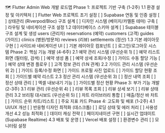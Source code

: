 🗺️ Flutter Admin Web 개발 로드맵
Phase 1: 프로젝트 기반 구축 (1-2주)
1.1 환경 설정 및 아키텍처
[ ] Flutter Web 프로젝트 초기 설정
[ ] Supabase 연동 및 인증 설정
[ ] 상태관리 (Riverpod/Bloc) 구조 설계
[ ] 디자인 시스템 (베이지/카멜톤 테마) 구축
[ ] 라우팅 및 네비게이션 구조 설정
1.2 데이터베이스 스키마 설계
[ ] Supabase 테이블 구조 설계 및 생성
users (관리자)
reservations (예약)
customers (고객)
guides (가이드)
clinics (병원/방문처)
reviews (리뷰)
settlements (정산)
1.3 기본 레이아웃 구현
[ ] 사이드바 네비게이션 UI
[ ] 기본 레이아웃 컴포넌트
[ ] 로그인/로그아웃 시스템
Phase 2: 핵심 기능 개발 (4-6주)
2.1 예약 관리 시스템 (우선순위 1)
[ ] 예약 리스트 화면 (필터링, 검색)
[ ] 예약 생성 폼
[ ] 예약 상세 조회/수정
[ ] 가이드 수동 할당 기능
[ ] 예약 상태 변경 플로우
[ ] 고객 정보 관리 (1:N 관계)
2.2 가이드 관리 시스템 (우선순위 2)
[ ] 가이드 등록/수정 화면
[ ] 가이드 프로필 사진 업로드
[ ] 가이드 할당 현황 조회
[ ] 가이드별 예약 리스트
2.3 정산 관리 시스템 (우선순위 3)
[ ] 정산 내역 조회
[ ] 정산 상태 관리
[ ] 엑셀 내보내기 기능
[ ] 가이드별 정산 현황
Phase 3: 부가 기능 개발 (2-3주)
3.1 리뷰 관리 (우선순위 4)
[ ] 리뷰 목록 조회
[ ] 리뷰 상세 보기
[ ] 리뷰 상태 관리
3.2 브리핑 대시보드 (우선순위 5)
[ ] 차트 라이브러리 통합
[ ] 매출/정산 바 차트
[ ] 가이드 순위 차트/리스트
[ ] 주요 지표 카드
Phase 4: 고도화 및 배포 (1-2주)
4.1 UI/UX 개선
[ ] 반응형 디자인 최적화 (데스크톱)
[ ] 로딩 상태 및 에러 처리
[ ] 사용성 개선
4.2 성능 최적화
[ ] 데이터 캐싱 전략
[ ] 페이지네이션 구현
[ ] 실시간 업데이트 (Supabase Realtime)
4.3 배포 및 운영
[ ] Vercel 배포 설정
[ ] 환경변수 관리
[ ] 모니터링 설정